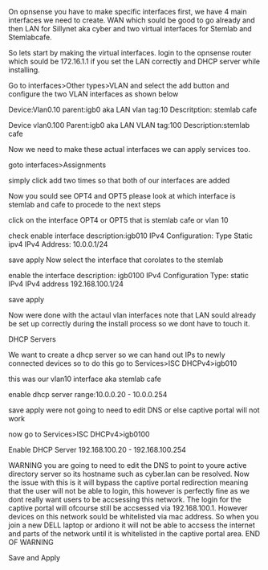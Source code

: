 On opnsense you have to make specific interfaces first, we have 4 main interfaces we need to create. WAN which sould be good to go already and then LAN for Sillynet aka cyber and two virtual interfaces for Stemlab and Stemlabcafe.

So lets start by making the virtual interfaces. login to the opnsense router which sould be 172.16.1.1 if you set the LAN correctly and DHCP server while installing.

Go to interfaces>Other types>VLAN and select the add button and configure the two VLAN interfaces as shown below

Device:Vlan0.10
parent:igb0 aka LAN
vlan tag:10 
Descritption: stemlab cafe

Device vlan0.100 
Parent:igb0 aka LAN
VLAN tag:100
Description:stemlab cafe

Now we need to make these actual interfaces we can apply services too.

goto interfaces>Assignments

simply click add two times so that both of our interfaces are added

Now you sould see OPT4 and OPT5 please look at which interface is stemlab and cafe to procede to the next steps

click on the interface OPT4 or OPT5 that is stemlab cafe or vlan 10

check enable interface
description:igb010
IPv4 Configuration: Type Static ipv4
IPv4 Address: 10.0.0.1/24

save apply
Now select the interface that corolates to the stemlab

enable the interface
description: igb0100
IPv4 Configuration Type: static IPv4
IPv4 address 192.168.100.1/24 

save apply

Now were done with the actaul vlan interfaces note that LAN sould already be set up correctly during the install process so we dont have to touch it. 


DHCP Servers


We want to create a dhcp server so we can hand out IPs to newly connected devices so to do this go to Services>ISC DHCPv4>igb010

this was our vlan10 interface aka stemlab cafe

enable dhcp server
range:10.0.0.20 - 10.0.0.254

save apply were not going to need to edit DNS or else captive portal will not work 

now go to Services>ISC DHCPv4>igb0100

Enable DHCP Server
192.168.100.20 - 192.168.100.254

WARNING
you are going to need to edit the DNS to point to youre active directory server so its hostname such as cyber.lan can be resolved. Now the issue with this is it will bypass the captive portal redirection meaning that the user will not be able to login, this however is perfectly fine as we dont really want users to be accsessing this network. The login for the captive portal will ofcourse still be accsessed via 192.168.100.1. However devices on this network sould be whitelisted via mac address. So when you join a new DELL laptop or ardiono it will not be able to accsess the internet and parts of the network until it is whitelisted in the captive portal area. 
END OF WARNING

Save and Apply




